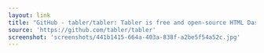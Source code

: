 ```yaml
---
layout: link
title: "GitHub - tabler/tabler: Tabler is free and open-source HTML Dashboard UI Kit built on Bootstrap 4"
source: 'https://github.com/tabler/tabler'
screenshot: 'screenshots/441b1415-664a-403a-838f-a2be5f54a52c.jpg'
---
```


